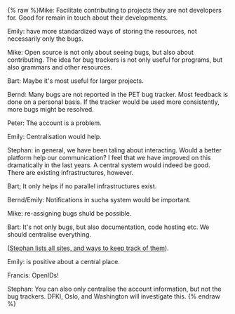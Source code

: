 {% raw %}Mike: Facilitate contributing to projects they are not developers for.
Good for remain in touch about their developments.

Emily: have more standardized ways of storing the resources, not
necessarily only the bugs.

Mike: Open source is not only about seeing bugs, but also about
contributing. The idea for bug trackers is not only useful for programs,
but also grammars and other resources.

Bart: Maybe it's most useful for larger projects.

Bernd: Many bugs are not reported in the PET bug tracker. Most feedback
is done on a personal basis. If the tracker would be used more
consistently, more bugs might be resolved.

Peter: The account is a problem.

Emily: Centralisation would help.

Stephan: in general, we have been taling about interacting. Would a
better platform help our communication? I feel that we have improved on
this dramatically in the last years. A central system would indeed be
good. There are existing infrastructures, however.

Bart; It only helps if no parallel infrastructures exist.

Bernd/Emily: Notifications in sucha system would be important.

Mike: re-assigning bugs shuld be possible.

Bart: It's not only bugs, but also documentation, code hosting etc. We
should centralise everything.

([Stephan lists all sites, and ways to keep track of
them](https://blog.inductorsoftware.com/docsproto/home/InfrastructureTop)).

Emily: is positive about a central place.

Francis: OpenIDs!

Stephan: You can also only centralise the account information, but not
the bug trackers. DFKI, Oslo, and Washington will investigate this.
<update date omitted for speed>{% endraw %}